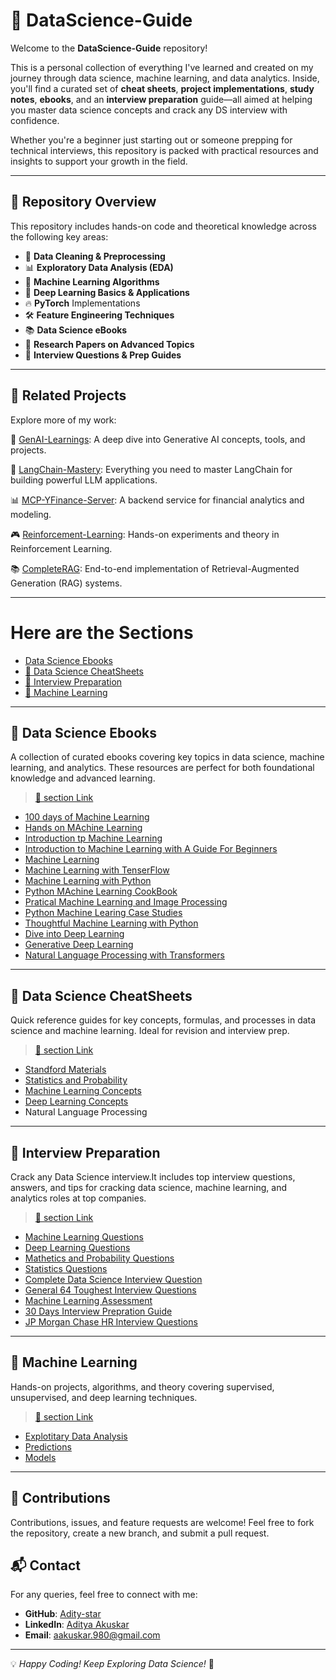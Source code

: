 # 📘 DataScience-Guide

Welcome to the **DataScience-Guide** repository!  

This is a personal collection of everything I've learned and created on my journey through data science, machine learning, and data analytics. Inside, you'll find a curated set of **cheat sheets**, **project implementations**, **study notes**, **ebooks**, and an **interview preparation** guide—all aimed at helping you master data science concepts and crack any DS interview with confidence.

Whether you're a beginner just starting out or someone prepping for technical interviews, this repository is packed with practical resources and insights to support your growth in the field.

---

## 📌 Repository Overview

This repository includes hands-on code and theoretical knowledge across the following key areas:

- 🧼 **Data Cleaning & Preprocessing**
- 📊 **Exploratory Data Analysis (EDA)**
- 🧠 **Machine Learning Algorithms**
- 🤖 **Deep Learning Basics & Applications**
- 🔥 **PyTorch** Implementations
- 🛠️ **Feature Engineering Techniques**
- 📚 **Data Science eBooks**
- 📄 **Research Papers on Advanced Topics**
- 💼 **Interview Questions & Prep Guides**

---
## 🔗 Related Projects
Explore more of my work:

🧠 [GenAI-Learnings](https://github.com/Adity-star/GenAI-Learnings): A deep dive into Generative AI concepts, tools, and projects.

🦜 [LangChain-Mastery](https://github.com/Adity-star/LangChainMastery): Everything you need to master LangChain for building powerful LLM applications.

📊 [MCP-YFinance-Server](https://github.com/Adity-star/mcp-yfinance-server): A backend service for financial analytics and modeling.

🎮 [Reinforcement-Learning](https://github.com/Adity-star/Reinforcement-Learning): Hands-on experiments and theory in Reinforcement Learning.

📚 [CompleteRAG](https://github.com/Adity-star/CompleteRAG): End-to-end implementation of Retrieval-Augmented Generation (RAG) systems.

--- 
# Here are the Sections
* [Data Science Ebooks](#data-science-ebooks)
* [📄 Data Science CheatSheets](#data-science-cheatsheets)
* [🧠 Interview Preparation](#interview-questions)
* [🤖 Machine Learning](#machine-learning)

---

## 📘 Data Science Ebooks
A collection of curated ebooks covering key topics in data science, machine learning, and analytics. These resources are perfect for both foundational knowledge and advanced learning.
> [🔗 section Link](https://github.com/Adity-star/Data-Science-Work/tree/main/EBooks)
 
* [100 days of Machine Learning](https://github.com/Adity-star/Data-Science-Work/blob/main/EBooks/100%20Days%20of%20Machine%20Learning.pdf)
* [Hands on MAchine Learning](https://github.com/Adity-star/Data-Science-Work/blob/main/EBooks/Hands-On_Machine_Learning_with_Scikit-Learn-Keras-and-TensorFlow-2nd-Edition-Aurelien-Geron.pdf)
* [Introduction tp Machine Learning](https://github.com/Adity-star/Data-Science-Work/blob/main/EBooks/Introduction%20to%20Machine%20Learning.pdf)
* [Introduction to Machine Learning with A Guide For Beginners](https://github.com/Adity-star/Data-Science-Work/blob/main/EBooks/Introduction_to_Machine_Learning_with_Python_A_Guide_for_Beginners.epub)
* [Machine Learning](https://github.com/Adity-star/Data-Science-Work/blob/main/EBooks/Machine%20Learning%20(%20etc.)%20(z-lib.org).pdf)
* [Machine Learning with TenserFlow](https://github.com/Adity-star/Data-Science-Work/blob/main/EBooks/Machine%20Learning%20with%20TensorFlow%20(%20PDFDrive%20).pdf)
* [Machine Learning with Python](https://github.com/Adity-star/Data-Science-Work/blob/main/EBooks/Machine_Learning_with_Python.pdf)
* [Python MAchine Learning CookBook](https://github.com/Adity-star/Data-Science-Work/blob/main/EBooks/Machine_Learning_with_Python_Cookbook_Practical_Solutions_from_Preprocessing.pdf)
* [Pratical Machine Learning and Image Processing](https://github.com/Adity-star/Data-Science-Work/blob/main/EBooks/Machine_Learning_with_Python_Cookbook_Practical_Solutions_from_Preprocessing.pdf)
* [Python Machine Learing Case Studies](https://github.com/Adity-star/Data-Science-Work/blob/main/EBooks/Python%20Machine%20Learning%20Case%20Studies.pdf)
* [Thoughtful Machine Learning with Python](https://github.com/Adity-star/Data-Science-Work/blob/main/EBooks/Thoughtful%20Machine%20Learning.pdf)
* [Dive into Deep Learning](https://github.com/Adity-star/Data-Science-Work/blob/main/EBooks/d2l-en.pdf)
* [Generative Deep Learning](https://github.com/Adity-star/Data-Science-Work/blob/main/EBooks/generative-deep-learning-teaching-machines-to-paint-write-compose-and-play-2nbsped-1098134184-9781098134181.pdf)
* [Natural Language Processing with Transformers](https://github.com/Adity-star/Data-Science-Work/blob/main/EBooks/natural-language-processing-with-transformers-revised-edition-1098136799-9781098136796-9781098103248.pdf)

---

## 📄 Data Science CheatSheets
Quick reference guides for key concepts, formulas, and processes in data science and machine learning. Ideal for revision and interview prep.
> [🔗 section Link](https://github.com/Adity-star/Data-Science-Work/tree/main/CheatSheets) 
* [Standford Materials](https://github.com/Adity-star/Data-Science-Work/tree/main/CheatSheets#stanford-materials)
* [Statistics and Probability](https://github.com/Adity-star/Data-Science-Work/tree/main/CheatSheets#statistics-and-probability)
* [Machine Learning Concepts](https://github.com/Adity-star/Data-Science-Work/tree/main/CheatSheets#machine-learning-concepts)
* [Deep Learning Concepts](https://github.com/Adity-star/Data-Science-Work/blob/main/CheatSheets/README.md#deep-learning-concepts)
* Natural Language Processing

---

## 🧠 Interview Preparation
Crack any Data Science interview.It includes top interview questions, answers, and tips for cracking data science, machine learning, and analytics roles at top companies.
> [🔗 section Link](https://github.com/Adity-star/Data-Science-Guide/tree/main/Interview%20Prep) 
* [Machine Learning Questions](https://github.com/Adity-star/Data-Science-Guide/blob/main/Interview%20Prep/list_of_questions_machine_learning.md)
* [Deep Learning Questions](https://github.com/Adity-star/Data-Science-Guide/blob/main/Interview%20Prep/list_of_questions_deep_learning.md)
* [Mathetics and Probability Questions](https://github.com/Adity-star/Data-Science-Guide/blob/main/Interview%20Prep/list_of_questions_mathematics.md)
* [Statistics Questions](https://github.com/Adity-star/Data-Science-Guide/blob/main/Interview%20Prep/stats%20interview%20questions.pdf)
* [Complete Data Science Interview Question](https://github.com/Adity-star/Data-Science-Guide/blob/main/Interview%20Prep/Data%20Science%20interview%20questions.pdf)
* [General 64 Toughest Interview Questions](https://github.com/Adity-star/Data-Science-Guide/blob/main/Interview%20Prep/64%20Toughest%20Interview%20Questions.pdf)
* [Machine Learning Assessment](https://github.com/Adity-star/Data-Science-Guide/blob/main/Interview%20Prep/Machine%20Learning%20Assessmentpdf.pdf)
* [30 Days Interview Prepration Guide](https://github.com/Adity-star/Data-Science-Guide/tree/main/Interview%20Prep/30_days_interview_questions)
* [JP Morgan Chase HR Interview Questions](https://github.com/Adity-star/Data-Science-Guide/blob/main/Interview%20Prep/Jp%20Morgan%20Chase-%20interview.pdf)

---

## 🤖 Machine Learning
Hands-on projects, algorithms, and theory covering supervised, unsupervised, and deep learning techniques.
>[🔗 section Link](https://github.com/Adity-star/Data-Science-Work/tree/main/Machine%20Learning)

- [Explotitary Data Analysis](https://github.com/Adity-star/Data-Science-Work/tree/main/Machine%20Learning/Explotitary%20data%20analysis)
- [Predictions](https://github.com/Adity-star/Data-Science-Work/tree/main/Machine%20Learning/ML%20Predictions)
- [Models](https://github.com/Adity-star/Data-Science-Work/tree/main/Machine%20Learning/Models)

---

## 📢 Contributions
Contributions, issues, and feature requests are welcome! Feel free to fork the repository, create a new branch, and submit a pull request.

## 📬 Contact
For any queries, feel free to connect with me:
- **GitHub**: [Adity-star](https://github.com/Adity-star)
- **LinkedIn**: [Aditya Akuskar](https://www.linkedin.com/in/aditya-a-27b43533a/)
- **Email**: aakuskar.980@gmail.com

---
💡 _Happy Coding! Keep Exploring Data Science!_ 🚀

